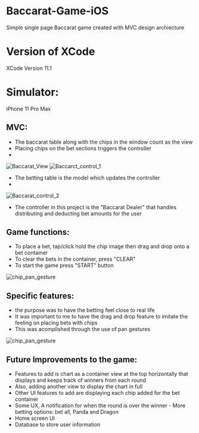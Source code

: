 # Baccarat-Game-iOS
Simple single page Baccarat game created with MVC design archiecture

# Version of XCode
XCode Version 11.1

# Simulator:
iPhone 11 Pro Max 

## MVC: 
  -  The baccarat table along with the chips in the window count as the view
  -  Placing chips on the bet sections triggers the controller 
  -  
  ![Baccarat_View](https://user-images.githubusercontent.com/70302984/134600428-b5bb0109-5eb7-4deb-b771-264ef7a56f24.png)
  ![Baccarct_control_1](https://user-images.githubusercontent.com/70302984/134600487-7d35bd56-c1d3-454f-b014-52b53df036ac.png)    

  -  The betting table is the model which updates the controller
  -  
  ![Baccarat_control_2](https://user-images.githubusercontent.com/70302984/134600523-3d8e94a2-e674-47c1-a840-d1ebfa43f9b7.png)  

  -  The controller in this project is the "Baccarat Dealer" that handles distributing and deducting bet amounts for the user

## Game functions:
  - To place a bet, tap/click hold the chip image then drag and drop onto a bet container 
  - To clear the bets in the container, press "CLEAR"
  - To start the game press "START" button
  
  ![chip_pan_gesture](https://user-images.githubusercontent.com/70302984/134261447-91ec429f-e66e-4db3-b24e-4ae9d8e29000.gif)
 
## Specific features:
  - the purpose was to have the betting feel close to real life
  - It was important to me to have the drag and drop feature to imitate the feeling on placing bets with chips
  - This was acomplished through the use of pan gestures
  
  ![chip_pan_gesture](https://user-images.githubusercontent.com/70302984/134261805-3e55c368-88fd-400c-810a-32b3046045b2.gif)
  
## Future Improvements to the game:
  - Features to add is chart as a container view at the top horizontally that displays and keeps track of winners from each round
  - Also, adding another view to display the chart in full
  - Other UI features to add are displaying each chip added for the bet container 
  - Some UX, A notification for when the round is over the winner - More betting options: bet all, Panda and Dragon
  - Home screen UI 
  - Database to store user information
  
  
